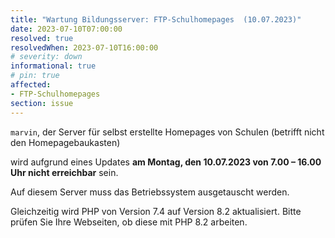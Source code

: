```yaml
---
title: "Wartung Bildungsserver: FTP-Schulhomepages  (10.07.2023)"
date: 2023-07-10T07:00:00
resolved: true
resolvedWhen: 2023-07-10T16:00:00
# severity: down
informational: true
# pin: true 
affected:
- FTP-Schulhomepages
section: issue
---
```


`marvin`, der Server für selbst erstellte Homepages von Schulen
(betrifft nicht den Homepagebaukasten)

wird aufgrund eines Updates **am Montag, den 10.07.2023 von 7.00 – 16.00 Uhr nicht erreichbar** sein.

Auf diesem Server muss das Betriebssystem ausgetauscht werden. 

Gleichzeitig wird PHP von Version 7.4 auf Version 8.2 aktualisiert. Bitte prüfen Sie Ihre Webseiten, ob diese mit PHP 8.2 arbeiten.
